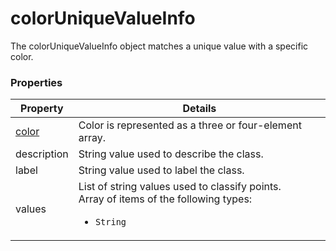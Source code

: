 # colorUniqueValueInfo

The colorUniqueValueInfo object matches a unique value with a specific color.

### Properties

| Property | Details
| --- | ---
| [color](color.md) | Color is represented as a three or four-element array.
| description | String value used to describe the class.
| label | String value used to label the class.
| values | List of string values used to classify points.<br>Array of items of the following types: <ul><li>`String`</li></ul>




